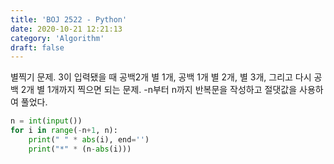 ```yaml
---
title: 'BOJ 2522 - Python'
date: 2020-10-21 12:21:13
category: 'Algorithm'
draft: false
---
```

별찍기 문제. 3이 입력됐을 때 공백2개 별 1개, 공백 1개 별 2개, 별 3개, 그리고 다시 공백 2개 별 1개까지 찍으면 되는 문제. -n부터 n까지 반복문을 작성하고 절댓값을 사용하여 풀었다.
```python
n = int(input())
for i in range(-n+1, n):
    print(" " * abs(i), end='')
    print("*" * (n-abs(i)))

```